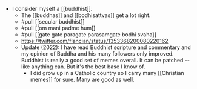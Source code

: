 - I consider myself a [[buddhist]].
  - The [[buddhas]] and [[bodhisattvas]] get a lot right.
  - #pull [[secular buddhist]]
  - #pull [[om mani padme hum]]
  - #pull [[gate gate paragate parasamgate bodhi svaha]]
  - https://twitter.com/flancian/status/1353368200080220162
  - Update (2022): I have read Buddhist scripture and commentary and my opinion of Buddha and his many followers only improved. Buddhist is really a good set of memes overall. It can be patched -- like anything can. But it's the best base I know of.
    - I did grow up in a Catholic country so I carry many [[Christian memes]] for sure. Many are good as well.
